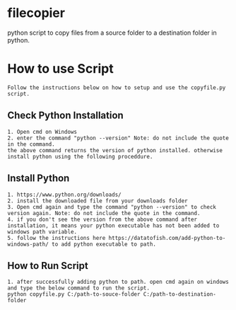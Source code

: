 # filecopier
python script to copy files from a source folder to a destination folder in python.

# How to use Script
    Follow the instructions below on how to setup and use the copyfile.py script.

## Check Python Installation
    1. Open cmd on Windows
    2. enter the command "python --version" Note: do not include the quote in the command.
    the above command returns the version of python installed. otherwise install python using the following proceddure.

## Install Python
    1. https://www.python.org/downloads/
    2. install the downloaded file from your downloads folder
    3. Open cmd again and type the command "python --version" to check version again. Note: do not include the quote in the command.
    4. if you don't see the version from the above command after installation, it means your python executable has not been added to windows path variable.
    5. follow the instructions here https://datatofish.com/add-python-to-windows-path/ to add python executable to path.

## How to Run Script
    1. after successfully adding python to path. open cmd again on windows and type the below command to run the script.
    python copyfile.py C:/path-to-souce-folder C:/path-to-destination-folder
    
